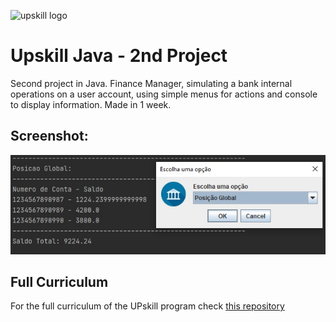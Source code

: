 ![upskill logo](https://i.postimg.cc/C5JvGDsX/cropped-APDC-UPSKILLS-Logo-300x83.png) 
# Upskill Java - 2nd Project
Second project in Java. Finance Manager, simulating a bank internal operations on a user account, using simple menus for actions and console to display information.
Made in 1 week.

## Screenshot:
![Screenshot](/images/screenshot-example.jpg)

## Full Curriculum
For the full curriculum of the UPskill program check [this repository](https://github.com/ze-gomes/upskill-java)
